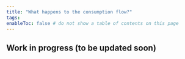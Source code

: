 ```yaml
---
title: "What happens to the consumption flow?"
tags:
enableToc: false # do not show a table of contents on this page
---
```


## Work in progress (to be updated soon)